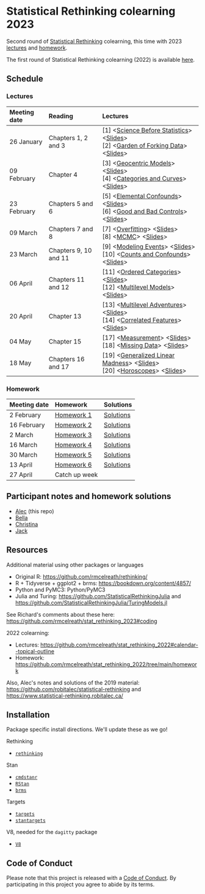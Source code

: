 # Statistical Rethinking colearning 2023
 
Second round of [Statistical Rethinking](https://github.com/rmcelreath/stat_rethinking_2023) colearning, 
this time with 2023 [lectures](https://www.youtube.com/playlist?list=PLDcUM9US4XdPz-KxHM4XHt7uUVGWWVSus) and 
[homework](https://github.com/rmcelreath/stat_rethinking_2023/tree/main/homework).

The first round of Statistical Rethinking colearning (2022) is available [here](https://github.com/robitalec/statistical-rethinking-colearning-2022).




## Schedule

### Lectures

| Meeting date | Reading  | Lectures  |
| :----------- | :------- | :-------- |
| 26 January   | Chapters 1, 2 and 3 | [1] <[Science Before Statistics](https://www.youtube.com/watch?v=FdnMWdICdRs&list=PLDcUM9US4XdPz-KxHM4XHt7uUVGWWVSus&index=1)> <[Slides](https://speakerdeck.com/rmcelreath/statistical-rethinking-2023-lecture-01)> <br> [2] <[Garden of Forking Data](https://www.youtube.com/watch?v=R1vcdhPBlXA&list=PLDcUM9US4XdPz-KxHM4XHt7uUVGWWVSus&index=2)> <[Slides](https://speakerdeck.com/rmcelreath/statistical-rethinking-2023-lecture-02)>
| 09 February  | Chapter 4 | [3] <[Geocentric Models](https://www.youtube.com/watch?v=tNOu-SEacNU&list=PLDcUM9US4XdPz-KxHM4XHt7uUVGWWVSus&index=3)> <[Slides](https://speakerdeck.com/rmcelreath/statistical-rethinking-2023-lecture-03)> <br> [4] <[Categories and Curves](https://www.youtube.com/watch?v=F0N4b7K_iYQ&list=PLDcUM9US4XdPz-KxHM4XHt7uUVGWWVSus&index=4)> <[Slides](https://speakerdeck.com/rmcelreath/statistical-rethinking-2023-lecture-04)> |
| 23 February | Chapters 5 and 6 |  [5] <[Elemental Confounds](https://www.youtube.com/watch?v=mBEA7PKDmiY&list=PLDcUM9US4XdPz-KxHM4XHt7uUVGWWVSus&index=5)> <[Slides](https://speakerdeck.com/rmcelreath/statistical-rethinking-2023-lecture-05)> <br> [6] <[Good and Bad Controls](https://www.youtube.com/watch?v=uanZZLlzKHw&list=PLDcUM9US4XdPz-KxHM4XHt7uUVGWWVSus&index=6)> <[Slides](https://speakerdeck.com/rmcelreath/statistical-rethinking-2023-lecture-06)>
|  09 March    | Chapters 7 and 8      | [7] <[Overfitting](https://www.youtube.com/watch?v=1VgYIsANQck&list=PLDcUM9US4XdPz-KxHM4XHt7uUVGWWVSus&index=7)> <[Slides](https://speakerdeck.com/rmcelreath/statistical-rethinking-2023-lecture-07)> <br> [8] <[MCMC](https://www.youtube.com/watch?v=rZk2FqX2XnY&list=PLDcUM9US4XdPz-KxHM4XHt7uUVGWWVSus&index=8)> <[Slides](https://speakerdeck.com/rmcelreath/statistical-rethinking-2023-lecture-08)>         |
|  23 March    | Chapters 9, 10 and 11 | [9] <[Modeling Events](https://www.youtube.com/watch?v=Zi6N3GLUJmw&list=PLDcUM9US4XdPz-KxHM4XHt7uUVGWWVSus&index=9)> <[Slides](https://speakerdeck.com/rmcelreath/statistical-rethinking-2023-lecture-09)> <br> [10] <[Counts and Confounds](https://www.youtube.com/watch?v=jokxu18egu0&list=PLDcUM9US4XdPz-KxHM4XHt7uUVGWWVSus&index=10)> <[Slides](https://speakerdeck.com/rmcelreath/statistical-rethinking-2023-lecture-10)>         | 
|  06 April   | Chapters 11 and 12    | [11] <[Ordered Categories](https://www.youtube.com/watch?v=VVQaIkom5D0&list=PLDcUM9US4XdPz-KxHM4XHt7uUVGWWVSus&index=11)> <[Slides](https://speakerdeck.com/rmcelreath/statistical-rethinking-2023-lecture-11)> <br> [12] <[Multilevel Models](https://www.youtube.com/watch?v=iwVqiiXYeC4&list=PLDcUM9US4XdPz-KxHM4XHt7uUVGWWVSus&index=12)> <[Slides](https://speakerdeck.com/rmcelreath/statistical-rethinking-2023-lecture-12)>         |     
|  20 April  | Chapter 13            | [13] <[Multilevel Adventures](https://www.youtube.com/watch?v=sgqMkZeslxA&list=PLDcUM9US4XdPz-KxHM4XHt7uUVGWWVSus&index=13)> <[Slides](https://speakerdeck.com/rmcelreath/statistical-rethinking-2023-lecture-13)> <br> [14] <[Correlated Features](https://www.youtube.com/watch?v=Es44-Bp1aKo&list=PLDcUM9US4XdPz-KxHM4XHt7uUVGWWVSus&index=14)> <[Slides](https://speakerdeck.com/rmcelreath/statistical-rethinking-2023-lecture-14)>         |     
|  04 May  | Chapter 15            | [17] <[Measurement](https://www.youtube.com/watch?v=mt9WKbQJrI4&list=PLDcUM9US4XdPz-KxHM4XHt7uUVGWWVSus&index=17)> <[Slides](https://github.com/rmcelreath/stat_rethinking_2023/raw/main/slides/Lecture_17-measurement.pdf)> <br> [18] <[Missing Data](https://www.youtube.com/watch?v=Oeq6GChHOzc&list=PLDcUM9US4XdPz-KxHM4XHt7uUVGWWVSus&index=18)> <[Slides](https://github.com/rmcelreath/stat_rethinking_2023/raw/main/slides/Lecture_18-missing_data.pdf)> |
| 18 May | Chapters 16 and 17 | [19] <[Generalized Linear Madness](https://www.youtube.com/watch?v=zffwg0xDOgE&list=PLDcUM9US4XdPz-KxHM4XHt7uUVGWWVSus&index=19)> <[Slides](https://github.com/rmcelreath/stat_rethinking_2023/raw/main/slides/Lecture_19-GenLinearMadness.pdf)> <br> [20] <[Horoscopes](https://www.youtube.com/watch?v=qwF-st2NGTU&list=PLDcUM9US4XdPz-KxHM4XHt7uUVGWWVSus&index=20&pp=sAQB)> <[Slides](https://github.com/rmcelreath/stat_rethinking_2023/raw/main/slides/Lecture_20-horoscopes.pdf)> | 



### Homework

| Meeting date | Homework    | Solutions | 
| :----------- | :---------- | :-------- |
| 2 February   | [Homework 1](https://github.com/rmcelreath/stat_rethinking_2023/blob/main/homework/week01.pdf) | [Solutions](https://github.com/rmcelreath/stat_rethinking_2023/blob/main/homework/week01_solutions.pdf) | 
| 16 February  | [Homework 2](https://github.com/rmcelreath/stat_rethinking_2023/blob/main/homework/week02.pdf) | [Solutions](https://github.com/rmcelreath/stat_rethinking_2023/blob/main/homework/week02_solutions.pdf) | 
| 2 March      | [Homework 3](https://github.com/rmcelreath/stat_rethinking_2023/blob/main/homework/week03.pdf)  | [Solutions](https://github.com/rmcelreath/stat_rethinking_2023/blob/main/homework/week03_solutions.pdf) |
| 16 March     | [Homework 4](https://github.com/rmcelreath/stat_rethinking_2023/blob/main/homework/week04.pdf)  | [Solutions](https://github.com/rmcelreath/stat_rethinking_2023/blob/main/homework/week04_solutions.pdf) |
| 30 March     | [Homework 5](https://github.com/rmcelreath/stat_rethinking_2023/blob/main/homework/week05.pdf)  | [Solutions](https://github.com/rmcelreath/stat_rethinking_2023/blob/main/homework/week05_solutions.pdf) |
| 13 April     | [Homework 6](https://github.com/rmcelreath/stat_rethinking_2023/blob/main/homework/week06.pdf)  | [Solutions](https://github.com/rmcelreath/stat_rethinking_2023/blob/main/homework/week06_solutions.pdf) |
| 27 April     | Catch up week | | 


## Participant notes and homework solutions

- [Alec](https://github.com/robitalec/statistical-rethinking-colearning-2023) (this repo)
- [Bella](https://github.com/icrichmond/statistical-rethinking-colearning)
- [Christina](https://github.com/CMProkopenko/statistical-rethinking-colearning-2023)
- [Jack](https://github.com/jghendrix/rethinking-2023)



## Resources

Additional material using other packages or languages

* Original R: https://github.com/rmcelreath/rethinking/
* R + Tidyverse + ggplot2 + brms: https://bookdown.org/content/4857/
* Python and PyMC3: Python/PyMC3
* Julia and Turing: https://github.com/StatisticalRethinkingJulia and https://github.com/StatisticalRethinkingJulia/TuringModels.jl

See Richard's comments about these here: https://github.com/rmcelreath/stat_rethinking_2023#coding


2022 colearning:

* Lectures: https://github.com/rmcelreath/stat_rethinking_2022#calendar--topical-outline
* Homework: https://github.com/rmcelreath/stat_rethinking_2022/tree/main/homework

Also, Alec's notes and solutions of the 2019 material: https://github.com/robitalec/statistical-rethinking and https://www.statistical-rethinking.robitalec.ca/



## Installation

Package specific install directions. We'll update these as we go!

Rethinking

* [`rethinking`](https://github.com/rmcelreath/rethinking#installation)

Stan

* [`cmdstanr`](https://mc-stan.org/cmdstanr/articles/cmdstanr.html)
* [`RStan`](https://github.com/stan-dev/rstan/wiki/RStan-Getting-Started)
* [`brms`](r/brms/#how-do-i-install-brms)


Targets

* [`targets`](https://github.com/ropensci/targets/#installation)
* [`stantargets`](https://github.com/ropensci/stantargets/#installation)

V8, needed for the `dagitty` package

* [`V8`](https://github.com/jeroen/v8#installation)




## Code of Conduct

Please note that this project is released with a [Code of
Conduct](CODE_OF_CONDUCT.md). By participating in this project you agree to abide by its terms.
